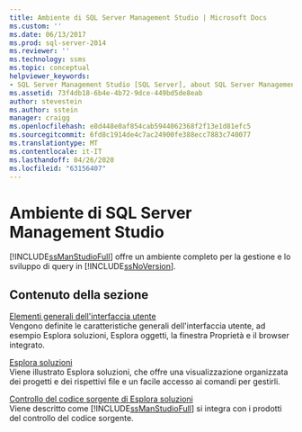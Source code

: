 ```yaml
---
title: Ambiente di SQL Server Management Studio | Microsoft Docs
ms.custom: ''
ms.date: 06/13/2017
ms.prod: sql-server-2014
ms.reviewer: ''
ms.technology: ssms
ms.topic: conceptual
helpviewer_keywords:
- SQL Server Management Studio [SQL Server], about SQL Server Management Studio
ms.assetid: 73f4db18-6b4e-4b72-9dce-449bd5de8eab
author: stevestein
ms.author: sstein
manager: craigg
ms.openlocfilehash: e8d448e0af854cab5944062368f2f13e1d81efc5
ms.sourcegitcommit: 6fd8c1914de4c7ac24900fe388ecc7883c740077
ms.translationtype: MT
ms.contentlocale: it-IT
ms.lasthandoff: 04/26/2020
ms.locfileid: "63156407"
---
```

# <a name="the-sql-server-management-studio-environment"></a>Ambiente di SQL Server Management Studio
  [!INCLUDE[ssManStudioFull](../includes/ssmanstudiofull-md.md)] offre un ambiente completo per la gestione e lo sviluppo di query in [!INCLUDE[ssNoVersion](../includes/ssnoversion-md.md)].  
  
## <a name="in-this-section"></a>Contenuto della sezione  
 [Elementi generali dell'interfaccia utente](general-user-interface-elements.md)  
 Vengono definite le caratteristiche generali dell'interfaccia utente, ad esempio Esplora soluzioni, Esplora oggetti, la finestra Proprietà e il browser integrato.  
  
 [Esplora soluzioni](solution/solution-explorer.md)  
 Viene illustrato Esplora soluzioni, che offre una visualizzazione organizzata dei progetti e dei rispettivi file e un facile accesso ai comandi per gestirli.  
  
 [Controllo del codice sorgente di Esplora soluzioni](../database-engine/solution-explorer-source-control.md)  
 Viene descritto come [!INCLUDE[ssManStudioFull](../includes/ssmanstudiofull-md.md)] si integra con i prodotti del controllo del codice sorgente.  
  
  
